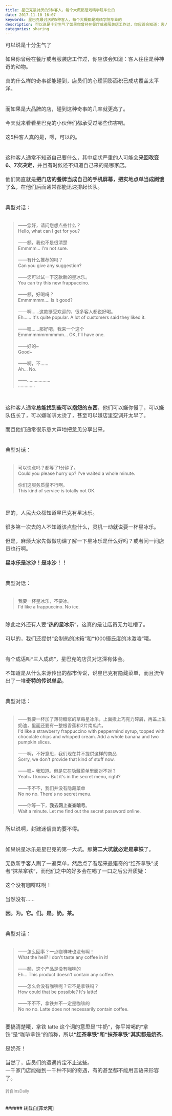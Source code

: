 ```yaml
---
title: 星巴克最讨厌的5种客人，每个大概都是戏精学院毕业的
date: 2017-11-10 16:07
keywords: 星巴克最讨厌的5种客人，每个大概都是戏精学院毕业的
description: 可以说是十分生气了如果你曾经在餐厅或者服装店工作过，你应该会知道：客人往往是种神奇的动物。真的什么样的奇事都能碰到，店员们的心理阴影面积已成功覆盖太平洋。而如果是大品牌的店，碰到这种奇事的几率就更高了。今天就来看看星巴克的小伙伴们都承受过哪些伤害吧。这5种客人真的是，嗯，可以的。这种客人通常不知道自己要什么，其中症状严重的人可能会来回改变6、7次决定，并且有时候还不知道自己来的是哪家店。他们简直就是把门店的餐牌当成自己的手机屏幕，把实地点单当成刷饿了么，在他们后面通常都能迅速排起长队。典型对话：——您好，请问您想点些什么？Hello, what can I get for you?——额，我也不是很清楚Emmmm... I'm not sure.——有什么推荐的吗？Can you give any suggestion?——您可以试一下这款新的星冰乐。You can try this new frappuccino.——额，好喝吗？Emmmmmm.... Is it good?——啊……这款挺受欢迎的，很多客人都说好喝。Eh...... It's quite popular. A lot of customers said they liked it.——嗯……那好吧，我来一个这个Emmmmmmmmmmm... OK, I'll have one.——好的~Good~——啊，不……Ah... No.——……………….............这种客人通常总能找到些可以抱怨的东西，他们可以嫌你慢了，可以嫌队伍长了，可以嫌咖啡太烫了，甚至可以嫌店里空调开太早了。而且他们通常很乐意大声地把意见分享出来。典型对话：可以快点吗？都等了1分钟了。Could you please hurry up? I've waited a whole minute.你们这服务质量不行啊。This kind of service is totally not OK.是的，人民大众都知道星巴克有星冰乐。很多第一次去的人不知道该点些什么，灵机一动就说要一杯星冰乐。但是，麻烦大家先做做功课了解一下星冰乐是什么好吗？或者问一问店员也行啊。星冰乐是冰沙！是冰沙！！典型对话：我要一杯星冰乐，不要冰。I'd like a frappuccino. No ice.除此之外还有人要“热的星冰乐”，这真的是让店员无力吐槽了。可以的，我们还提供“会制热的冰箱”和“1000摄氏度的冰激凌”哦。有个成语叫“三人成虎”，星巴克的店员对这深有体会。不知道是从什么来源传出的都市传说，说星巴克有隐藏菜单，而且流传出了一堆奇特的传说单品。典型对话：——我要一杯加了薄荷糖浆的草莓星冰乐，上面撒上巧克力碎屑，再盖上生奶油，里面还要有一整根香蕉和2片南瓜片。I'd like a strawberry frappuccino with peppermind syrup, topped with chocolate chips and whipped cream. Add a whole banana and two pumpkin slices.——啊，不好意思，我们现在并不提供这样的商品Sorry, we don't provide that kind of stuff now.——嗯~ 我知道。但是它在隐藏菜单里面对不对？Yeah~ I know~ But it's in the secret menu, right?——不不不，我们并没有隐藏菜单No no no. There's no secret menu.——你等一下，我去网上查查暗号。Wait a minute. Let me find out the secret password online.所以说啊，封建迷信真的要不得。如果说星冰乐是星巴克的第一大坑。那第二大坑就必定是拿铁了。无数新手客人刷了一遍菜单，然后点了看起来最猎奇的“红茶拿铁”或者“抹茶拿铁”，而他们之中的好多会在喝了一口之后公开质疑：这个没有咖啡味啊！当然没有……因。为。它。们。是。奶。茶。典型对话：——怎么回事？一点咖啡味也没有啊！What the hell? I don't taste any coffee in it!——额，这个产品是没有咖啡的Eh... This product doesn't contain any coffee.——怎么会没有咖啡呢？它不是拿铁吗？How could that be possible? It's latte!——不不不，拿铁并不一定是咖啡的No no no. Latte does not necessarily contain coffee.要搞清楚哦，拿铁 latte 这个词的意思是“牛奶”，你平常喝的“拿铁”是“咖啡拿铁”的简称，所以“红茶拿铁”和“抹茶拿铁”其实都是奶茶。是奶茶！当然了，店员们的遭遇肯定不止这些。一千家门店能碰到一千种不同的奇遇，有的甚至都不能用言语来形容了。转自InsDaily
categories: sharing
---
```

<td class="t_f" id="postmessage_972214">

<div align="center"><div align="left"><font style="color:rgb(62, 62, 62)"><font face="-apple-system-font, &amp;quot"><font style="font-size:16px"><img alt="" border="0" class="zoom" data-cf-modified-709a68d0257fc23d50862aff-="" file="https://mmbiz.qpic.cn/mmbiz_jpg/TiaylX7ZEf5qv3Q91VjOy6cCyiciardzN8Cu7fUpsjpo10fghBVUtsLklYdYg9IL0OmKiaJQlBZbLcuG8HdiaaMicUBw/640?wx_fmt=jpeg" id="aimg_LebdM" lazyloadthumb="1" onclick="" onmouseover="" src="https://mmbiz.qpic.cn/mmbiz_jpg/TiaylX7ZEf5qv3Q91VjOy6cCyiciardzN8Cu7fUpsjpo10fghBVUtsLklYdYg9IL0OmKiaJQlBZbLcuG8HdiaaMicUBw/640?wx_fmt=jpeg"/></font></font></font></div><div align="left"><font style="color:rgb(62, 62, 62)"><font face="-apple-system-font, &amp;quot"><font style="font-size:16px">可以说是十分生气了</font></font></font></div><div align="left"><font style="color:rgb(62, 62, 62)"><font face="-apple-system-font, &amp;quot"><font style="font-size:16px"><br/>
</font></font></font></div><div align="left"><font style="color:rgb(62, 62, 62)"><font face="-apple-system-font, &amp;quot"><font style="font-size:16px">如果你曾经在餐厅或者服装店工作过，你应该会知道：客人往往是种神奇的动物。</font></font></font></div><div align="left"><font style="color:rgb(62, 62, 62)"><font face="-apple-system-font, &amp;quot"><font style="font-size:16px"><br/>
</font></font></font></div><div align="left"><font style="color:rgb(62, 62, 62)"><font face="-apple-system-font, &amp;quot"><font style="font-size:16px">真的什么样的奇事都能碰到，店员们的心理阴影面积已成功覆盖太平洋。</font></font></font></div><div align="left"><font style="color:rgb(62, 62, 62)"><font face="-apple-system-font, &amp;quot"><font style="font-size:16px"><br/>
</font></font></font></div><div align="left"><font style="color:rgb(62, 62, 62)"><font face="-apple-system-font, &amp;quot"><font style="font-size:16px"><img alt="" border="0" class="zoom" data-cf-modified-709a68d0257fc23d50862aff-="" file="https://mmbiz.qpic.cn/mmbiz_jpg/TiaylX7ZEf5qv3Q91VjOy6cCyiciardzN8CsH2MJBMMR2j82M6t1MywU6RtGuBralcibINAOUYO9JW5vFNotiaOm1Hw/640?wx_fmt=jpeg" id="aimg_f0hYz" lazyloadthumb="1" onclick="" onmouseover="" src="https://mmbiz.qpic.cn/mmbiz_jpg/TiaylX7ZEf5qv3Q91VjOy6cCyiciardzN8CsH2MJBMMR2j82M6t1MywU6RtGuBralcibINAOUYO9JW5vFNotiaOm1Hw/640?wx_fmt=jpeg"/></font></font></font></div><div align="left"><font style="color:rgb(62, 62, 62)"><font face="-apple-system-font, &amp;quot"><font style="font-size:16px"><br/>
</font></font></font></div><div align="left"><font style="color:rgb(62, 62, 62)"><font face="-apple-system-font, &amp;quot"><font style="font-size:16px">而如果是大品牌的店，碰到这种奇事的几率就更高了。</font></font></font></div><div align="left"><font style="color:rgb(62, 62, 62)"><font face="-apple-system-font, &amp;quot"><font style="font-size:16px"><br/>
</font></font></font></div><div align="left"><font style="color:rgb(62, 62, 62)"><font face="-apple-system-font, &amp;quot"><font style="font-size:16px">今天就来看看星巴克的小伙伴们都承受过哪些伤害吧。</font></font></font></div><div align="left"><font style="color:rgb(62, 62, 62)"><font face="-apple-system-font, &amp;quot"><font style="font-size:16px"><br/>
</font></font></font></div><div align="left"><font style="color:rgb(62, 62, 62)"><font face="-apple-system-font, &amp;quot"><font style="font-size:16px">这5种客人真的是，嗯，可以的。</font></font></font></div><div align="left"><font style="color:rgb(62, 62, 62)"><font face="-apple-system-font, &amp;quot"><font style="font-size:16px"><br/>
</font></font></font></div><div align="left"><font style="color:rgb(62, 62, 62)"><font face="-apple-system-font, &amp;quot"><font style="font-size:16px"><img alt="" border="0" class="zoom" data-cf-modified-709a68d0257fc23d50862aff-="" file="http://mmbiz.qpic.cn/mmbiz_png/5SSkUyMYWI5zfrXDjWRNmPc0J0PZnNFNIs6SaP1Hc0Jaf21geibkbB9Gf2ezicTfwSlsaSLJFkdccScEJWjsNuZQ/0?wx_fmt=png" id="aimg_D8R5Y" lazyloadthumb="1" onclick="" onmouseover="" src="http://mmbiz.qpic.cn/mmbiz_png/5SSkUyMYWI5zfrXDjWRNmPc0J0PZnNFNIs6SaP1Hc0Jaf21geibkbB9Gf2ezicTfwSlsaSLJFkdccScEJWjsNuZQ/0?wx_fmt=png"/></font></font></font></div><div align="left"><font style="color:rgb(62, 62, 62)"><font face="-apple-system-font, &amp;quot"><font style="font-size:16px"><br/>
</font></font></font></div><div align="left"><font style="color:rgb(62, 62, 62)"><font face="-apple-system-font, &amp;quot"><font style="font-size:16px">这种客人通常不知道自己要什么，其中症状严重的人可能会<strong>来回改变6、7次决定</strong>，并且有时候还不知道自己来的是哪家店。</font></font></font></div><div align="left"><font style="color:rgb(62, 62, 62)"><font face="-apple-system-font, &amp;quot"><font style="font-size:16px"><br/>
</font></font></font></div><div align="left"><font style="color:rgb(62, 62, 62)"><font face="-apple-system-font, &amp;quot"><font style="font-size:16px">他们简直就是<strong>把门店的餐牌当成自己的手机屏幕，把实地点单当成刷饿了么</strong>，在他们后面通常都能迅速排起长队。</font></font></font></div><div align="left"><font style="color:rgb(62, 62, 62)"><font face="-apple-system-font, &amp;quot"><font style="font-size:16px"><br/>
</font></font></font></div><div align="left"><font style="color:rgb(62, 62, 62)"><font face="-apple-system-font, &amp;quot"><font style="font-size:16px"><img alt="" border="0" class="zoom" data-cf-modified-709a68d0257fc23d50862aff-="" file="https://mmbiz.qpic.cn/mmbiz_gif/TiaylX7ZEf5qv3Q91VjOy6cCyiciardzN8Ch4upLCrTnxOyaicKEzNuckzNvKPl9o8KtKlOQLSX2QmdbibNYdYoNvBQ/0?wx_fmt=gif" id="aimg_q6Lqi" lazyloadthumb="1" onclick="" onmouseover="" src="https://mmbiz.qpic.cn/mmbiz_gif/TiaylX7ZEf5qv3Q91VjOy6cCyiciardzN8Ch4upLCrTnxOyaicKEzNuckzNvKPl9o8KtKlOQLSX2QmdbibNYdYoNvBQ/0?wx_fmt=gif"/></font></font></font></div><div align="left"><font style="color:rgb(62, 62, 62)"><font face="-apple-system-font, &amp;quot"><font style="font-size:16px"><br/>
</font></font></font></div><div align="left"><font style="color:rgb(62, 62, 62)"><font face="-apple-system-font, &amp;quot"><font style="font-size:16px">典型对话：</font></font></font></div><div align="left"><font style="color:rgb(62, 62, 62)"><font face="-apple-system-font, &amp;quot"><font style="font-size:16px"><br/>
</font></font></font></div><blockquote><div align="left">——您好，请问您想点些什么？</div><div align="left">Hello, what can I get for you?</div><div align="left"><br/>
</div><div align="left">——额，我也不是很清楚</div><div align="left">Emmmm... I'm not sure.</div><div align="left"><br/>
</div><div align="left">——有什么推荐的吗？</div><div align="left">Can you give any suggestion?</div><div align="left"><br/>
</div><div align="left">——您可以试一下这款新的星冰乐。</div><div align="left">You can try this new frappuccino.</div><div align="left"><br/>
</div><div align="left">——额，好喝吗？</div><div align="left">Emmmmmm.... Is it good?</div><div align="left"><br/>
</div><div align="left">——啊……这款挺受欢迎的，很多客人都说好喝。</div><div align="left">Eh...... It's quite popular. A lot of customers said they liked it.</div><div align="left"><br/>
</div><div align="left">——嗯……那好吧，我来一个这个</div><div align="left">Emmmmmmmmmmm... OK, I'll have one.</div><div align="left"><br/>
</div><div align="left">——好的~</div><div align="left">Good~</div><div align="left"><br/>
</div><div align="left">——啊，不……</div><div align="left">Ah... No.</div><div align="left"><br/>
</div><div align="left">——………………</div><div align="left">.............</div></blockquote><br/>
<div align="left"><font style="color:rgb(62, 62, 62)"><font face="-apple-system-font, &amp;quot"><font style="font-size:16px"><img alt="" border="0" class="zoom" data-cf-modified-709a68d0257fc23d50862aff-="" file="http://mmbiz.qpic.cn/mmbiz_png/5SSkUyMYWI5zfrXDjWRNmPc0J0PZnNFNdgQUXa6pjubFHTdsMbB7eHXVZ4icDjT0mhZ4NvV6fqGCHOTvmU9xtpQ/0?wx_fmt=png" id="aimg_o6i5V" lazyloadthumb="1" onclick="" onmouseover="" src="http://mmbiz.qpic.cn/mmbiz_png/5SSkUyMYWI5zfrXDjWRNmPc0J0PZnNFNdgQUXa6pjubFHTdsMbB7eHXVZ4icDjT0mhZ4NvV6fqGCHOTvmU9xtpQ/0?wx_fmt=png"/></font></font></font></div><br/>
<div align="left"><font style="color:rgb(62, 62, 62)"><font face="-apple-system-font, &amp;quot"><font style="font-size:16px">这种客人通常<strong>总能找到些可以抱怨的东西</strong>，他们可以嫌你慢了，可以嫌队伍长了，可以嫌咖啡太烫了，甚至可以嫌店里空调开太早了。</font></font></font></div><div align="left"><font style="color:rgb(62, 62, 62)"><font face="-apple-system-font, &amp;quot"><font style="font-size:16px"><br/>
</font></font></font></div><div align="left"><font style="color:rgb(62, 62, 62)"><font face="-apple-system-font, &amp;quot"><font style="font-size:16px">而且他们通常很乐意大声地把意见分享出来。</font></font></font></div><div align="left"><font style="color:rgb(62, 62, 62)"><font face="-apple-system-font, &amp;quot"><font style="font-size:16px"><br/>
</font></font></font></div><div align="left"><font style="color:rgb(62, 62, 62)"><font face="-apple-system-font, &amp;quot"><font style="font-size:16px"><img alt="" border="0" class="zoom" data-cf-modified-709a68d0257fc23d50862aff-="" file="https://mmbiz.qpic.cn/mmbiz_gif/TiaylX7ZEf5qv3Q91VjOy6cCyiciardzN8C8oEgw7rNwP8cnKq7bCR6HOtGWZzAjyR3TR4jLW77j0HNQ6fFXnyGfw/0?wx_fmt=gif" id="aimg_pd1Q0" lazyloadthumb="1" onclick="" onmouseover="" src="https://mmbiz.qpic.cn/mmbiz_gif/TiaylX7ZEf5qv3Q91VjOy6cCyiciardzN8C8oEgw7rNwP8cnKq7bCR6HOtGWZzAjyR3TR4jLW77j0HNQ6fFXnyGfw/0?wx_fmt=gif"/></font></font></font></div><div align="left"><font style="color:rgb(62, 62, 62)"><font face="-apple-system-font, &amp;quot"><font style="font-size:16px"><br/>
</font></font></font></div><div align="left"><font style="color:rgb(62, 62, 62)"><font face="-apple-system-font, &amp;quot"><font style="font-size:16px">典型对话：</font></font></font></div><div align="left"><font style="color:rgb(62, 62, 62)"><font face="-apple-system-font, &amp;quot"><font style="font-size:16px"><br/>
</font></font></font></div><blockquote><div align="left">可以快点吗？都等了1分钟了。</div><div align="left">Could you please hurry up? I've waited a whole minute.</div><div align="left"><br/>
</div><div align="left">你们这服务质量不行啊。</div><div align="left">This kind of service is totally not OK.</div></blockquote><br/>
<div align="left"><font style="color:rgb(62, 62, 62)"><font face="-apple-system-font, &amp;quot"><font style="font-size:16px"><img alt="" border="0" class="zoom" data-cf-modified-709a68d0257fc23d50862aff-="" file="http://mmbiz.qpic.cn/mmbiz_png/5SSkUyMYWI5zfrXDjWRNmPc0J0PZnNFNVV6XV6hbbFCP843TVq9Me3YQObMFN95tImia2mtxCrNkXelUJY34B7Q/0?wx_fmt=png" id="aimg_meQvq" lazyloadthumb="1" onclick="" onmouseover="" src="http://mmbiz.qpic.cn/mmbiz_png/5SSkUyMYWI5zfrXDjWRNmPc0J0PZnNFNVV6XV6hbbFCP843TVq9Me3YQObMFN95tImia2mtxCrNkXelUJY34B7Q/0?wx_fmt=png"/></font></font></font></div><br/>
<div align="left"><font style="color:rgb(62, 62, 62)"><font face="-apple-system-font, &amp;quot"><font style="font-size:16px">是的，人民大众都知道星巴克有星冰乐。</font></font></font></div><div align="left"><font style="color:rgb(62, 62, 62)"><font face="-apple-system-font, &amp;quot"><font style="font-size:16px"><br/>
</font></font></font></div><div align="left"><font style="color:rgb(62, 62, 62)"><font face="-apple-system-font, &amp;quot"><font style="font-size:16px">很多第一次去的人不知道该点些什么，灵机一动就说要一杯星冰乐。</font></font></font></div><div align="left"><font style="color:rgb(62, 62, 62)"><font face="-apple-system-font, &amp;quot"><font style="font-size:16px"><br/>
</font></font></font></div><div align="left"><font style="color:rgb(62, 62, 62)"><font face="-apple-system-font, &amp;quot"><font style="font-size:16px">但是，麻烦大家先做做功课了解一下星冰乐是什么好吗？或者问一问店员也行啊。</font></font></font></div><div align="left"><font style="color:rgb(62, 62, 62)"><font face="-apple-system-font, &amp;quot"><font style="font-size:16px"><br/>
</font></font></font></div><div align="left"><font style="color:rgb(62, 62, 62)"><font face="-apple-system-font, &amp;quot"><font style="font-size:16px"><strong>星冰乐是冰沙！是冰沙！！</strong></font></font></font></div><div align="left"><font style="color:rgb(62, 62, 62)"><font face="-apple-system-font, &amp;quot"><font style="font-size:16px"><br/>
</font></font></font></div><div align="left"><font style="color:rgb(62, 62, 62)"><font face="-apple-system-font, &amp;quot"><font style="font-size:16px"><img alt="" border="0" class="zoom" data-cf-modified-709a68d0257fc23d50862aff-="" file="https://mmbiz.qpic.cn/mmbiz_gif/TiaylX7ZEf5qv3Q91VjOy6cCyiciardzN8CQrKRwGlyCM4Bz7TLFtwbNEUrdicmjswEAwXRIONBkXzwq0NRgqMib2fw/0?wx_fmt=gif" id="aimg_B5qqd" lazyloadthumb="1" onclick="" onmouseover="" src="https://mmbiz.qpic.cn/mmbiz_gif/TiaylX7ZEf5qv3Q91VjOy6cCyiciardzN8CQrKRwGlyCM4Bz7TLFtwbNEUrdicmjswEAwXRIONBkXzwq0NRgqMib2fw/0?wx_fmt=gif"/></font></font></font></div><div align="left"><font style="color:rgb(62, 62, 62)"><font face="-apple-system-font, &amp;quot"><font style="font-size:16px"><br/>
</font></font></font></div><div align="left"><font style="color:rgb(62, 62, 62)"><font face="-apple-system-font, &amp;quot"><font style="font-size:16px">典型对话：</font></font></font></div><div align="left"><font style="color:rgb(62, 62, 62)"><font face="-apple-system-font, &amp;quot"><font style="font-size:16px"><br/>
</font></font></font></div><blockquote><div align="left">我要一杯星冰乐，不要冰。<br/>
</div><div align="left">I'd like a frappuccino. No ice.</div></blockquote><div align="left"><font style="color:rgb(62, 62, 62)"><font face="-apple-system-font, &amp;quot"><font style="font-size:16px"><br/>
</font></font></font></div><div align="left"><font style="color:rgb(62, 62, 62)"><font face="-apple-system-font, &amp;quot"><font style="font-size:16px">除此之外还有人要“<strong>热的星冰乐</strong>”，这真的是让店员无力吐槽了。</font></font></font></div><div align="left"><font style="color:rgb(62, 62, 62)"><font face="-apple-system-font, &amp;quot"><font style="font-size:16px"><br/>
</font></font></font></div><div align="left"><font style="color:rgb(62, 62, 62)"><font face="-apple-system-font, &amp;quot"><font style="font-size:16px">可以的，我们还提供“会制热的冰箱”和“1000摄氏度的冰激凌”哦。</font></font></font></div><div align="left"><font style="color:rgb(62, 62, 62)"><font face="-apple-system-font, &amp;quot"><font style="font-size:16px"><br/>
</font></font></font></div><div align="left"><font style="color:rgb(62, 62, 62)"><font face="-apple-system-font, &amp;quot"><font style="font-size:16px"><img alt="" border="0" class="zoom" data-cf-modified-709a68d0257fc23d50862aff-="" file="http://mmbiz.qpic.cn/mmbiz_png/5SSkUyMYWI5zfrXDjWRNmPc0J0PZnNFNhD3nMHicZM8STWrTOKX2Ag7Jnolib2LtDNurCpRo61LVrOQniav5DRHog/0?wx_fmt=png" id="aimg_IJJVn" lazyloadthumb="1" onclick="" onmouseover="" src="http://mmbiz.qpic.cn/mmbiz_png/5SSkUyMYWI5zfrXDjWRNmPc0J0PZnNFNhD3nMHicZM8STWrTOKX2Ag7Jnolib2LtDNurCpRo61LVrOQniav5DRHog/0?wx_fmt=png"/></font></font></font></div><div align="left"><font style="color:rgb(62, 62, 62)"><font face="-apple-system-font, &amp;quot"><font style="font-size:16px"><br/>
</font></font></font></div><div align="left"><font style="color:rgb(62, 62, 62)"><font face="-apple-system-font, &amp;quot"><font style="font-size:16px">有个成语叫“三人成虎”，星巴克的店员对这深有体会。</font></font></font></div><div align="left"><font style="color:rgb(62, 62, 62)"><font face="-apple-system-font, &amp;quot"><font style="font-size:16px"><br/>
</font></font></font></div><div align="left"><font style="color:rgb(62, 62, 62)"><font face="-apple-system-font, &amp;quot"><font style="font-size:16px">不知道是从什么来源传出的都市传说，说星巴克有隐藏菜单，而且流传出了一堆<strong>奇特的传说单品</strong>。</font></font></font></div><div align="left"><font style="color:rgb(62, 62, 62)"><font face="-apple-system-font, &amp;quot"><font style="font-size:16px"><br/>
</font></font></font></div><div align="left"><font style="color:rgb(62, 62, 62)"><font face="-apple-system-font, &amp;quot"><font style="font-size:16px"><img alt="" border="0" class="zoom" data-cf-modified-709a68d0257fc23d50862aff-="" file="https://mmbiz.qpic.cn/mmbiz_gif/TiaylX7ZEf5qv3Q91VjOy6cCyiciardzN8Crrlh1icwbuxSpDibKpvtvpEmgxm7j50AbYcjteZkgclPpBKn6RINQEZQ/0?wx_fmt=gif" id="aimg_ebn8m" lazyloadthumb="1" onclick="" onmouseover="" src="https://mmbiz.qpic.cn/mmbiz_gif/TiaylX7ZEf5qv3Q91VjOy6cCyiciardzN8Crrlh1icwbuxSpDibKpvtvpEmgxm7j50AbYcjteZkgclPpBKn6RINQEZQ/0?wx_fmt=gif"/></font></font></font></div><div align="left"><font style="color:rgb(62, 62, 62)"><font face="-apple-system-font, &amp;quot"><font style="font-size:16px"><br/>
</font></font></font></div><div align="left"><font style="color:rgb(62, 62, 62)"><font face="-apple-system-font, &amp;quot"><font style="font-size:16px">典型对话：</font></font></font></div><div align="left"><font style="color:rgb(62, 62, 62)"><font face="-apple-system-font, &amp;quot"><font style="font-size:16px"><br/>
</font></font></font></div><blockquote><div align="left">——我要一杯加了薄荷糖浆的草莓星冰乐，上面撒上巧克力碎屑，再盖上生奶油，里面还要有一整根香蕉和2片南瓜片。</div><div align="left">I'd like a strawberry frappuccino with peppermind syrup, topped with chocolate chips and whipped cream. Add a whole banana and two pumpkin slices.</div><div align="left"><br/>
</div><div align="left">——啊，不好意思，我们现在并不提供这样的商品</div><div align="left">Sorry, we don't provide that kind of stuff now.</div><div align="left"><br/>
</div><div align="left">——嗯~ 我知道。但是它在隐藏菜单里面对不对？</div><div align="left">Yeah~ I know~ But it's in the secret menu, right?</div><div align="left"><br/>
</div><div align="left">——不不不，我们并没有隐藏菜单</div><div align="left">No no no. There's no secret menu.</div><div align="left"><br/>
</div><div align="left">——你等一下，<strong>我去网上查查暗号</strong>。</div><div align="left">Wait a minute. Let me find out the secret password online.</div></blockquote><div align="left"><font style="color:rgb(62, 62, 62)"><font face="-apple-system-font, &amp;quot"><font style="font-size:16px"><br/>
</font></font></font></div><div align="left"><font style="color:rgb(62, 62, 62)"><font face="-apple-system-font, &amp;quot"><font style="font-size:16px">所以说啊，封建迷信真的要不得。</font></font></font></div><div align="left"><font style="color:rgb(62, 62, 62)"><font face="-apple-system-font, &amp;quot"><font style="font-size:16px"><br/>
</font></font></font></div><div align="left"><font style="color:rgb(62, 62, 62)"><font face="-apple-system-font, &amp;quot"><font style="font-size:16px"><img alt="" border="0" class="zoom" data-cf-modified-709a68d0257fc23d50862aff-="" file="http://mmbiz.qpic.cn/mmbiz_png/5SSkUyMYWI5zfrXDjWRNmPc0J0PZnNFNuE8QzVKIqDdwPDDeia9v2z6RN9UfQhwr1o6Fjicm5IcRM7tYxkEmNRicQ/0?wx_fmt=png" id="aimg_KSs7D" lazyloadthumb="1" onclick="" onmouseover="" src="http://mmbiz.qpic.cn/mmbiz_png/5SSkUyMYWI5zfrXDjWRNmPc0J0PZnNFNuE8QzVKIqDdwPDDeia9v2z6RN9UfQhwr1o6Fjicm5IcRM7tYxkEmNRicQ/0?wx_fmt=png"/></font></font></font></div><div align="left"><font style="color:rgb(62, 62, 62)"><font face="-apple-system-font, &amp;quot"><font style="font-size:16px"><br/>
</font></font></font></div><div align="left"><font style="color:rgb(62, 62, 62)"><font face="-apple-system-font, &amp;quot"><font style="font-size:16px">如果说星冰乐是星巴克的第一大坑。那<strong>第二大坑就必定是拿铁</strong>了。</font></font></font></div><div align="left"><font style="color:rgb(62, 62, 62)"><font face="-apple-system-font, &amp;quot"><font style="font-size:16px"><br/>
</font></font></font></div><div align="left"><font style="color:rgb(62, 62, 62)"><font face="-apple-system-font, &amp;quot"><font style="font-size:16px">无数新手客人刷了一遍菜单，然后点了看起来最猎奇的“红茶拿铁”或者“抹茶拿铁”，而他们之中的好多会在喝了一口之后公开质疑：</font></font></font></div><div align="left"><font style="color:rgb(62, 62, 62)"><font face="-apple-system-font, &amp;quot"><font style="font-size:16px"><br/>
</font></font></font></div><div align="left"><font style="color:rgb(62, 62, 62)"><font face="-apple-system-font, &amp;quot"><font style="font-size:16px">这个没有咖啡味啊！</font></font></font></div><div align="left"><font style="color:rgb(62, 62, 62)"><font face="-apple-system-font, &amp;quot"><font style="font-size:16px"><br/>
</font></font></font></div><div align="left"><font style="color:rgb(62, 62, 62)"><font face="-apple-system-font, &amp;quot"><font style="font-size:16px">当然没有……</font></font></font></div><div align="left"><font style="color:rgb(62, 62, 62)"><font face="-apple-system-font, &amp;quot"><font style="font-size:16px"><br/>
</font></font></font></div><div align="left"><font style="color:rgb(62, 62, 62)"><font face="-apple-system-font, &amp;quot"><font style="font-size:16px"><strong>因。为。它。们。是。奶。茶。</strong></font></font></font></div><div align="left"><font style="color:rgb(62, 62, 62)"><font face="-apple-system-font, &amp;quot"><font style="font-size:16px"><br/>
</font></font></font></div><div align="left"><font style="color:rgb(62, 62, 62)"><font face="-apple-system-font, &amp;quot"><font style="font-size:16px"><img alt="" border="0" class="zoom" data-cf-modified-709a68d0257fc23d50862aff-="" file="https://mmbiz.qpic.cn/mmbiz_gif/TiaylX7ZEf5qv3Q91VjOy6cCyiciardzN8CVGkSkTrmlXOKUanKpz62hbwSmcSjRzlkRBdpKqPXXJWjkAWxzGtsCg/0?wx_fmt=gif" id="aimg_ez5GI" lazyloadthumb="1" onclick="" onmouseover="" src="https://mmbiz.qpic.cn/mmbiz_gif/TiaylX7ZEf5qv3Q91VjOy6cCyiciardzN8CVGkSkTrmlXOKUanKpz62hbwSmcSjRzlkRBdpKqPXXJWjkAWxzGtsCg/0?wx_fmt=gif"/></font></font></font></div><div align="left"><font style="color:rgb(62, 62, 62)"><font face="-apple-system-font, &amp;quot"><font style="font-size:16px"><br/>
</font></font></font></div><div align="left"><font style="color:rgb(62, 62, 62)"><font face="-apple-system-font, &amp;quot"><font style="font-size:16px">典型对话：</font></font></font></div><div align="left"><font style="color:rgb(62, 62, 62)"><font face="-apple-system-font, &amp;quot"><font style="font-size:16px"><br/>
</font></font></font></div><blockquote><div align="left">——怎么回事？一点咖啡味也没有啊！</div><div align="left">What the hell? I don't taste any coffee in it!</div><div align="left"><br/>
</div><div align="left">——额，这个产品是没有咖啡的</div><div align="left">Eh... This product doesn't contain any coffee.</div><div align="left"><br/>
</div><div align="left">——怎么会没有咖啡呢？它不是拿铁吗？</div><div align="left">How could that be possible? It's latte!</div><div align="left"><br/>
</div><div align="left">——不不不，拿铁并不一定是咖啡的</div><div align="left">No no no. Latte does not necessarily contain coffee.</div></blockquote><div align="left"><font style="color:rgb(62, 62, 62)"><font face="-apple-system-font, &amp;quot"><font style="font-size:16px"><br/>
</font></font></font></div><div align="left"><font style="color:rgb(62, 62, 62)"><font face="-apple-system-font, &amp;quot"><font style="font-size:16px">要搞清楚哦，拿铁 latte 这个词的意思是“牛奶”，你平常喝的“拿铁”是“咖啡拿铁”的简称，所以<strong>“红茶拿铁”和“抹茶拿铁”其实都是奶茶</strong>。</font></font></font></div><div align="left"><font style="color:rgb(62, 62, 62)"><font face="-apple-system-font, &amp;quot"><font style="font-size:16px"><br/>
</font></font></font></div><div align="left"><font style="color:rgb(62, 62, 62)"><font face="-apple-system-font, &amp;quot"><font style="font-size:16px">是奶茶！</font></font></font></div><div align="left"><font style="color:rgb(62, 62, 62)"><font face="-apple-system-font, &amp;quot"><font style="font-size:16px"><br/>
</font></font></font></div><div align="left"><font style="color:rgb(62, 62, 62)"><font face="-apple-system-font, &amp;quot"><font style="font-size:16px">当然了，店员们的遭遇肯定不止这些。</font></font></font></div><div align="left"><font style="color:rgb(62, 62, 62)"><font face="-apple-system-font, &amp;quot"><font style="font-size:16px">一千家门店能碰到一千种不同的奇遇，有的甚至都不能用言语来形容了。</font></font></font></div><div align="left"><font style="color:rgb(62, 62, 62)"><font face="-apple-system-font, &amp;quot"><font style="font-size:16px"><br/>
</font></font></font></div><div align="left"><font face="-apple-system-font, &amp;quot"><font size="2"><font color="#808080">转自InsDaily</font></font></font></div></div><br/>
<br/>
</td>
###### 转载自[菲龙网]